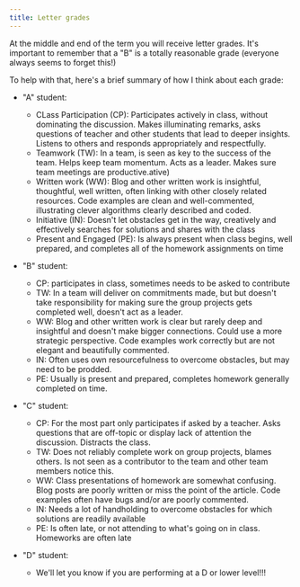 ```yaml
---
title: Letter grades
---
```

At the middle and end of the term you will receive letter grades. It's important to remember that a "B" is a totally reasonable grade (everyone always seems to forget this!) 

To help with that, here's a brief summary of how I think about each grade:

* "A" student:
	* CLass Participation (CP): Participates actively in class, without dominating the discussion. Makes illuminating remarks, asks questions of teacher and other students that lead to deeper insights. Listens to others and responds appropriately and respectfully.
	* Teamwork (TW): In a team, is seen as key to the success of the team. Helps keep team momentum. Acts as a leader. Makes sure team meetings are productive.ative)
	* Written work (WW): Blog and other written work is insightful, thoughtful, well written, often linking with other closely related resources. Code examples are clean and well-commented, illustrating clever algorithms clearly described and coded.
	* Initiative (IN): Doesn't let obstacles get in the way, creatively and effectively searches for solutions and shares with the class
	* Present and Engaged (PE): Is always present when class begins, well prepared, and completes all of the homework assignments on time

* "B" student:
	* CP: participates in class, sometimes needs to be asked to contribute
	* TW: In a team will deliver on commitments made, but but doesn't take responsibility for making sure the group projects gets completed well, doesn't act as a leader.
	* WW: Blog and other written work is clear but rarely deep and insightful and doesn't make bigger connections. Could use a more strategic perspective. Code examples work correctly but are not elegant and beautifully commented.
	* IN: Often uses own resourcefulness to overcome obstacles, but may need to be prodded.
	* PE: Usually is present and prepared, completes homework generally completed on time.

* "C" student:
	* CP: For the most part only participates if asked by a teacher. Asks questions that are off-topic or display lack of attention the discussion. Distracts the class.
	* TW: Does not reliably complete work on group projects, blames others. Is not seen as a contributor to the team and other team members notice this.
	* WW: Class presentations of homework are somewhat confusing. Blog posts are poorly written or miss the point of the article. Code examples often have bugs and/or are poorly commented.
	* IN: Needs a lot of handholding to overcome obstacles for which solutions are readily available
	* PE: Is often late, or not attending to what's going on in class. Homeworks are often late

* "D" student:
	* We'll let you know if you are performing at a D or lower level!!!

